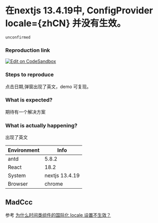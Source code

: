 # 在nextjs 13.4.19中, ConfigProvider locale={zhCN} 并没有生效。

`unconfirmed`

### Reproduction link

[![Edit on CodeSandbox](https://codesandbox.io/static/img/play-codesandbox.svg)](https://codesandbox.io/p/sandbox/determined-moore-6rpg3c?file=/app/demo.tsx:4,41)

### Steps to reproduce

点击日期,弹窗出现了英文，demo 可复现。

### What is expected?

期待有一个解决方案

### What is actually happening?

出现了英文

| Environment | Info           |
| ----------- | -------------- |
| antd        | 5.8.2          |
| React       | 18.2           |
| System      | nextjs 13.4.19 |
| Browser     | chrome         |

<!-- generated by ant-design-issue-helper. DO NOT REMOVE -->

## MadCcc

参考 [为什么时间类组件的国际化 locale 设置不生效？](https://ant.design/components/config-provider-cn#%E4%B8%BA%E4%BB%80%E4%B9%88%E6%97%B6%E9%97%B4%E7%B1%BB%E7%BB%84%E4%BB%B6%E7%9A%84%E5%9B%BD%E9%99%85%E5%8C%96-locale-%E8%AE%BE%E7%BD%AE%E4%B8%8D%E7%94%9F%E6%95%88)
